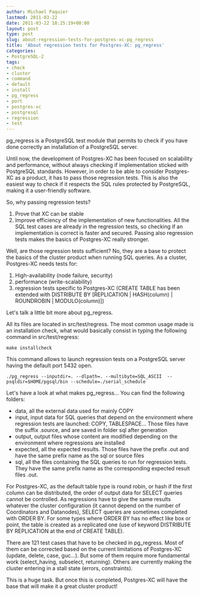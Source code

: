 ```yaml
---
author: Michael Paquier
lastmod: 2011-03-22
date: 2011-03-22 18:25:19+00:00
layout: post
type: post
slug: about-regression-tests-for-postgres-xc-pg_regress
title: 'About regression tests for Postgres-XC: pg_regress'
categories:
- PostgreSQL-2
tags:
- check
- cluster
- command
- default
- install
- pg_regress
- port
- postgres-xc
- postgresql
- regression
- test
---
```


pg\_regress is a PostgreSQL test module that permits to check if you have done correctly an installation of a PostgreSQL server.

Until now, the development of Postgres-XC has been focused on scalability and performance, without always checking if implementation sticked with PostgreSQL standards.
However, in order to be able to consider Postgres-XC as a product, it has to pass those regression tests.
This is also the easiest way to check if it respects the SQL rules protected by PostgreSQL, making it a user-friendly software.

So, why passing regression tests?

  1. Prove that XC can be stable
  2. Improve efficiency of the implementation of new functionalities. All the SQL test cases are already in the regression tests, so checking if an implementation is correct is faster and secured. Passing also regression tests makes the basics of Postgres-XC really stronger.

Well, are those regression tests sufficient?
No, they are a base to protect the basics of the cluster product when running SQL queries. As a cluster, Postgres-XC needs tests for:

  1. High-availability (node failure, security)
  2. performance (write-scalability)
  3. regression tests specific to Postgres-XC (CREATE TABLE has been extended with DISTRIBUTE BY [REPLICATION | HASH(column) | ROUNDROBIN | MODULO(column)])

Let's talk a little bit more about pg\_regress.

All its files are located in src/test/regress.
The most common usage made is an installation check, what would basically consist in typing the following command in src/test/regress:

    make installcheck

This command allows to launch regression tests on a PostgreSQL server having the default port 5432 open.

    ./pg_regress --inputdir=. --dlpath=. --multibyte=SQL_ASCII  --psqldir=$HOME/pgsql/bin --schedule=./serial_schedule

Let's have a look at what makes pg\_regress... You can find the following folders:

  * data, all the external data used for mainly COPY
  * input, input data for SQL queries that depend on the environment where regression tests are launched: COPY, TABLESPACE... Those files have the suffix .source, and are saved in folder sql after generation
  * output, output files whose content are modified depending on the environment where regressions are installed
  * expected, all the expected results. Those files have the prefix .out and have the same prefix name as the sql or source files
  * sql, all the files containing the SQL queries to run for regression tests. They have the same prefix name as the corresponding expected result files .out.

For Postgres-XC, as the default table type is round robin, or hash if the first column can be distributed, the order of output data for SELECT queries cannot be controlled.
As regressions have to give the same results whatever the cluster configuration (it cannot depend on the number of Coordinators and Datanodes), SELECT queries are sometimes completed with ORDER BY.
For some types where ORDER BY has no effect like box or point, the table is created as a replicated one (use of keyword DISTRIBUTE BY REPLICATION at the end of CREATE TABLE).

There are 121 test cases that have to be checked in pg\_regress.
Most of them can be corrected based on the current limitations of Postgres-XC (update, delete, case, guc...).
But some of them require more fundamental work (select\_having, subselect, returning).
Others are currently making the cluster entering in a stall state (errors, constraints).

This is a huge task. But once this is completed,
Postgres-XC will have the base that will make it a great cluster product!
